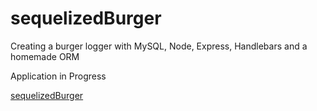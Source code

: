 # sequelizedBurger

Creating a burger logger with MySQL, Node, Express, Handlebars and a homemade ORM 

Application in Progress

[sequelizedBurger](https://kimjaydot.github.io/sequelizedBurger/)
